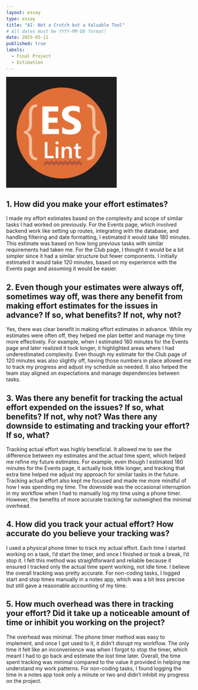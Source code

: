 ```yaml
---
layout: essay
type: essay
title: "AI: Not a Crutch but a Valuable Tool"
# All dates must be YYYY-MM-DD format!
date: 2025-05-11
published: true
labels:
  - Final Project
  - Estimation
---
```


<div class="d-flex justify-content-center">
    <img class="img-fluid" src="../img/Screenshot 2025-02-13 at 12.09.42.png" style="width: 300px; height: 300px; object-fit: cover;">
</div>

## 1. How did you make your effort estimates?
I made my effort estimates based on the complexity and scope of similar tasks I had worked on previously. For the Events page, which involved backend work like setting up routes, integrating with the database, and handling filtering and date formatting, I estimated it would take 180 minutes. This estimate was based on how long previous tasks with similar requirements had taken me. For the Club page, I thought it would be a bit simpler since it had a similar structure but fewer components. I initially estimated it would take 120 minutes, based on my experience with the Events page and assuming it would be easier.

## 2. Even though your estimates were always off, sometimes way off, was there any benefit from making effort estimates for the issues in advance? If so, what benefits? If not, why not?
Yes, there was clear benefit in making effort estimates in advance. While my estimates were often off, they helped me plan better and manage my time more effectively. For example, when I estimated 180 minutes for the Events page and later realized it took longer, it highlighted areas where I had underestimated complexity. Even though my estimate for the Club page of 120 minutes was also slightly off, having those numbers in place allowed me to track my progress and adjust my schedule as needed. It also helped the team stay aligned on expectations and manage dependencies between tasks.

## 3. Was there any benefit for tracking the actual effort expended on the issues? If so, what benefits? If not, why not? Was there any downside to estimating and tracking your effort? If so, what?
Tracking actual effort was highly beneficial. It allowed me to see the difference between my estimates and the actual time spent, which helped me refine my future estimates. For example, even though I estimated 180 minutes for the Events page, it actually took little longer, and tracking that extra time helped me adjust my approach for similar tasks in the future. Tracking actual effort also kept me focused and made me more mindful of how I was spending my time. The downside was the occasional interruption in my workflow when I had to manually log my time using a phone timer. However, the benefits of more accurate tracking far outweighed the minimal overhead.

## 4. How did you track your actual effort? How accurate do you believe your tracking was?
I used a physical phone timer to track my actual effort. Each time I started working on a task, I’d start the timer, and once I finished or took a break, I’d stop it. I felt this method was straightforward and reliable because it ensured I tracked only the actual time spent working, not idle time. I believe the overall tracking was pretty accurate. For non-coding tasks, I logged start and stop times manually in a notes app, which was a bit less precise but still gave a reasonable accounting of my time.

## 5. How much overhead was there in tracking your effort? Did it take up a noticeable amount of time or inhibit you working on the project?
The overhead was minimal. The phone timer method was easy to implement, and once I got used to it, it didn’t disrupt my workflow. The only time it felt like an inconvenience was when I forgot to stop the timer, which meant I had to go back and estimate the lost time later. Overall, the time spent tracking was minimal compared to the value it provided in helping me understand my work patterns. For non-coding tasks, I found logging the time in a notes app took only a minute or two and didn’t inhibit my progress on the project.




